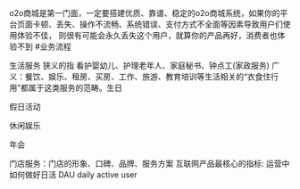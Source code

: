 o2o商城是第一门面，一定要搭建优质、靠谱、稳定的o2o商城系统，如果你的平台页面卡顿、丢失、操作不流畅、系统错误、支付方式不全面等因素导致用户们使用体验不佳，
则很有可能会永久丢失这个用户，就算你的产品再好，消费者也体验不到
#业务流程

生活服务
    狭义的指 看护婴幼儿、护理老年人、家庭秘书、钟点工(家政服务)
    广义：餐饮、娱乐、租房、买房、工作、旅游、教育培训等生活相关的“衣食住行用”都属于这类服务的范畴。生日

假日活动

休闲娱乐

年会


 
 门店服务：门店的形象、口碑、品牌、服务方案
 互联网产品最核心的指标:
 运营中如何做好日活 DAU daily active user